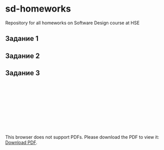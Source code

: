 # sd-homeworks
Repository for all homeworks on Software Design course at HSE

## Задание 1

## Задание 2

## Задание 3
<object data="https://github.com/KreslavskiKD/sd-homeworks/blob/hw02/BPMN%20diagram%20ht2.pdf" type="application/pdf" width="700px" height="700px">
    <embed src="https://github.com/KreslavskiKD/sd-homeworks/blob/hw02/BPMN%20diagram%20ht2.pdf">
        <p>This browser does not support PDFs. Please download the PDF to view it: <a href="https://github.com/KreslavskiKD/sd-homeworks/blob/hw02/BPMN%20diagram%20ht2.pdf">Download PDF</a>.</p>
    </embed>
</object>

